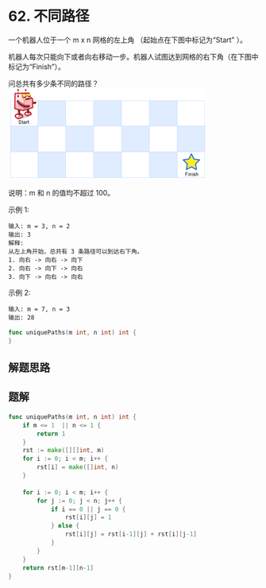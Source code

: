 # 62. 不同路径
一个机器人位于一个 m x n 网格的左上角 （起始点在下图中标记为“Start” ）。

机器人每次只能向下或者向右移动一步。机器人试图达到网格的右下角（在下图中标记为“Finish”）。

问总共有多少条不同的路径？
![pic](./robot_maze.png)

说明：m 和 n 的值均不超过 100。

示例 1:
```
输入: m = 3, n = 2
输出: 3
解释:
从左上角开始，总共有 3 条路径可以到达右下角。
1. 向右 -> 向右 -> 向下
2. 向右 -> 向下 -> 向右
3. 向下 -> 向右 -> 向右
```
示例 2:
```
输入: m = 7, n = 3
输出: 28
```

```go
func uniquePaths(m int, n int) int {
}
```

## 解题思路

## 题解

```go
func uniquePaths(m int, n int) int {
    if m <= 1  || n <= 1 {
        return 1
    }
    rst := make([][]int, m)
    for i := 0; i < m; i++ {
        rst[i] = make([]int, n)
    }

    for i := 0; i < m; i++ {
        for j := 0; j < n; j++ {
            if i == 0 || j == 0 {
                rst[i][j] = 1
            } else {
                rst[i][j] = rst[i-1][j] + rst[i][j-1]
            }
        }
    }
    return rst[m-1][n-1]
}
```
